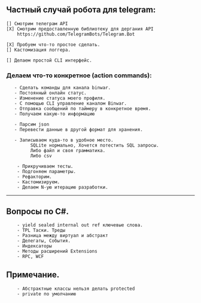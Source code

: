 ﻿
## Частный случай робота для telegram:
    [] Смотрим телеграм API
    [X] Смотрим предоставленную библиотеку для дергания API
        https://github.com/TelegramBots/Telegram.Bot

    [X] Пробуем что-то простое сделать.
    [] Кастомизация логгера. 
    
    [] Делаем простой CLI интерфейс.

   ### Делаем что-то конкретное (action commands):
       - Сделать команды для канала binwar.
       - Постоянный онлайн статус.
       - Изменение статуса моего профиля.
       - С помощью CLI управление каналом Binwar.
       - Отправка сообщений по таймеру в конкретное время.
       - Получаем какую-то информацию
    
       - Парсим json
       - Перевести данные в другой формат для хранения.
    
       - Записываем куда-то в удобное место.
             SQLite нормально, Хочется потестить SQL запросы.
             Либо файл и своя грамматика.
             Либо csv
    
        - Прикручиваем тесты.
        - Подгоняем параметры.
        - Рефакторим.
        - Кастомизируем.
        - Делаем N-ую итерацию разработки.

-------------------------------------

## Вопросы по C#.
        - yield sealed internal out ref ключевые слова.
        - TPL Таски. Треды
        - Разница между виртуал и абстракт
        - Делегаты, События.
        - Индексаторы
        - Методы расширений Extensions
        - RPC, WCF
## Примечание. 
        - Абстрактные классы нельзя делать protected
        - private по умолчанию